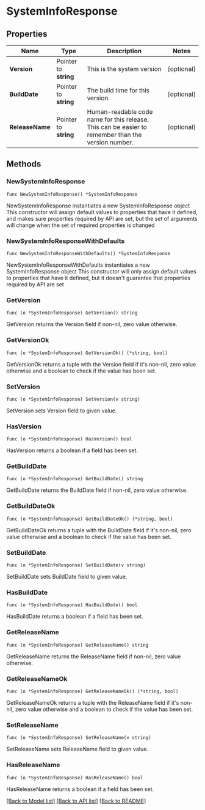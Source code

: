 # SystemInfoResponse

## Properties

Name | Type | Description | Notes
------------ | ------------- | ------------- | -------------
**Version** | Pointer to **string** | This is the system version | [optional] 
**BuildDate** | Pointer to **string** | The build time for this version. | [optional] 
**ReleaseName** | Pointer to **string** | Human-readable code name for this release. This can be easier to remember than the version number. | [optional] 

## Methods

### NewSystemInfoResponse

`func NewSystemInfoResponse() *SystemInfoResponse`

NewSystemInfoResponse instantiates a new SystemInfoResponse object
This constructor will assign default values to properties that have it defined,
and makes sure properties required by API are set, but the set of arguments
will change when the set of required properties is changed

### NewSystemInfoResponseWithDefaults

`func NewSystemInfoResponseWithDefaults() *SystemInfoResponse`

NewSystemInfoResponseWithDefaults instantiates a new SystemInfoResponse object
This constructor will only assign default values to properties that have it defined,
but it doesn't guarantee that properties required by API are set

### GetVersion

`func (o *SystemInfoResponse) GetVersion() string`

GetVersion returns the Version field if non-nil, zero value otherwise.

### GetVersionOk

`func (o *SystemInfoResponse) GetVersionOk() (*string, bool)`

GetVersionOk returns a tuple with the Version field if it's non-nil, zero value otherwise
and a boolean to check if the value has been set.

### SetVersion

`func (o *SystemInfoResponse) SetVersion(v string)`

SetVersion sets Version field to given value.

### HasVersion

`func (o *SystemInfoResponse) HasVersion() bool`

HasVersion returns a boolean if a field has been set.

### GetBuildDate

`func (o *SystemInfoResponse) GetBuildDate() string`

GetBuildDate returns the BuildDate field if non-nil, zero value otherwise.

### GetBuildDateOk

`func (o *SystemInfoResponse) GetBuildDateOk() (*string, bool)`

GetBuildDateOk returns a tuple with the BuildDate field if it's non-nil, zero value otherwise
and a boolean to check if the value has been set.

### SetBuildDate

`func (o *SystemInfoResponse) SetBuildDate(v string)`

SetBuildDate sets BuildDate field to given value.

### HasBuildDate

`func (o *SystemInfoResponse) HasBuildDate() bool`

HasBuildDate returns a boolean if a field has been set.

### GetReleaseName

`func (o *SystemInfoResponse) GetReleaseName() string`

GetReleaseName returns the ReleaseName field if non-nil, zero value otherwise.

### GetReleaseNameOk

`func (o *SystemInfoResponse) GetReleaseNameOk() (*string, bool)`

GetReleaseNameOk returns a tuple with the ReleaseName field if it's non-nil, zero value otherwise
and a boolean to check if the value has been set.

### SetReleaseName

`func (o *SystemInfoResponse) SetReleaseName(v string)`

SetReleaseName sets ReleaseName field to given value.

### HasReleaseName

`func (o *SystemInfoResponse) HasReleaseName() bool`

HasReleaseName returns a boolean if a field has been set.


[[Back to Model list]](../README.md#documentation-for-models) [[Back to API list]](../README.md#documentation-for-api-endpoints) [[Back to README]](../README.md)


